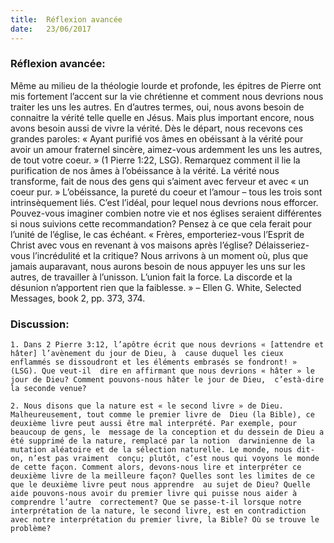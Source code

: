 ```yaml
---
title:  Réflexion avancée
date:   23/06/2017
---
```


### Réflexion avancée: 

Même au milieu de la théologie lourde et profonde, les épitres de Pierre ont mis fortement l’accent sur la vie  chrétienne et comment nous devrions nous traiter les uns les autres. En d’autres termes, oui, nous avons besoin  de connaitre la vérité telle quelle en Jésus. Mais plus important encore, nous avons besoin aussi de vivre la  vérité. Dès le départ, nous recevons ces grandes paroles: « Ayant purifié vos âmes en obéissant à la vérité pour  avoir un amour fraternel sincère, aimez-vous ardemment les uns les autres, de tout votre coeur. » (1 Pierre 1:22,  LSG). Remarquez comment il lie la purification de nos âmes à l’obéissance à la vérité. La vérité nous transforme,  fait de nous des gens qui s’aiment avec ferveur et avec « un coeur pur. » L’obéissance, la pureté du coeur et l’amour – tous les trois sont intrinsèquement liés. C’est l’idéal, pour lequel  nous devrions nous efforcer.  Pouvez-vous imaginer combien notre vie et nos églises seraient différentes si nous suivions cette  recommandation? Pensez à ce que cela ferait pour l’unité de l’église, le cas échéant. « Frères, emporteriez-vous  l’Esprit de Christ avec vous en revenant à vos maisons après l’église? Délaisseriez-vous l’incrédulité et la  critique? Nous arrivons à un moment où, plus que jamais auparavant, nous aurons besoin de nous appuyer les  uns sur les autres, de travailler à l’unisson. L’union fait la force.  La discorde et la désunion n’apportent rien que  la faiblesse. » – Ellen G.  White, Selected Messages, book 2, pp. 373, 374.

### Discussion:

`1. Dans 2 Pierre 3:12, l’apôtre écrit que nous devrions « [attendre et hâter] l’avènement du jour de Dieu, à  cause duquel les cieux enflammés se dissoudront et les éléments embrasés se fondront! » (LSG). Que veut-il  dire en affirmant que nous devrions « hâter » le jour de Dieu? Comment pouvons-nous hâter le jour de Dieu,  c’està-dire la seconde venue?`
 
`2. Nous disons que la nature est « le second livre » de Dieu. Malheureusement, tout comme le premier livre de  Dieu (la Bible), ce deuxième livre peut aussi être mal interprété. Par exemple, pour beaucoup de gens, le  message de la conception et du dessein de Dieu a été supprimé de la nature, remplacé par la notion  darwinienne de la mutation aléatoire et de la sélection naturelle. Le monde, nous dit-on, n’est pas vraiment  conçu; plutôt, c’est nous qui voyons le monde de cette façon. Comment alors, devons-nous lire et interpréter ce  deuxième livre de la meilleure façon? Quelles sont les limites de ce que le deuxième livre peut nous apprendre  au sujet de Dieu? Quelle aide pouvons-nous avoir du premier livre qui puisse nous aider à comprendre l’autre  correctement? Que se passe-t-il lorsque notre interprétation de la nature, le second livre, est en contradiction  avec notre interprétation du premier livre, la Bible? Où se trouve le problème?`